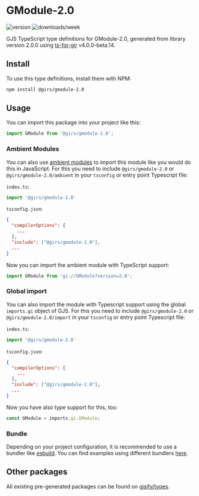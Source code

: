 
# GModule-2.0

![version](https://img.shields.io/npm/v/@girs/gmodule-2.0)
![downloads/week](https://img.shields.io/npm/dw/@girs/gmodule-2.0)


GJS TypeScript type definitions for GModule-2.0, generated from library version 2.0.0 using [ts-for-gir](https://github.com/gjsify/ts-for-gir) v4.0.0-beta.14.


## Install

To use this type definitions, install them with NPM:
```bash
npm install @girs/gmodule-2.0
```

## Usage

You can import this package into your project like this:
```ts
import GModule from '@girs/gmodule-2.0';
```

### Ambient Modules

You can also use [ambient modules](https://github.com/gjsify/ts-for-gir/tree/main/packages/cli#ambient-modules) to import this module like you would do this in JavaScript.
For this you need to include `@girs/gmodule-2.0` or `@girs/gmodule-2.0/ambient` in your `tsconfig` or entry point Typescript file:

`index.ts`:
```ts
import '@girs/gmodule-2.0'
```

`tsconfig.json`:
```json
{
  "compilerOptions": {
    ...
  },
  "include": ["@girs/gmodule-2.0"],
  ...
}
```

Now you can import the ambient module with TypeScript support: 

```ts
import GModule from 'gi://GModule?version=2.0';
```

### Global import

You can also import the module with Typescript support using the global `imports.gi` object of GJS.
For this you need to include `@girs/gmodule-2.0` or `@girs/gmodule-2.0/import` in your `tsconfig` or entry point Typescript file:

`index.ts`:
```ts
import '@girs/gmodule-2.0'
```

`tsconfig.json`:
```json
{
  "compilerOptions": {
    ...
  },
  "include": ["@girs/gmodule-2.0"],
  ...
}
```

Now you have also type support for this, too:

```ts
const GModule = imports.gi.GModule;
```

### Bundle

Depending on your project configuration, it is recommended to use a bundler like [esbuild](https://esbuild.github.io/). You can find examples using different bundlers [here](https://github.com/gjsify/ts-for-gir/tree/main/examples).

## Other packages

All existing pre-generated packages can be found on [gjsify/types](https://github.com/gjsify/types).


